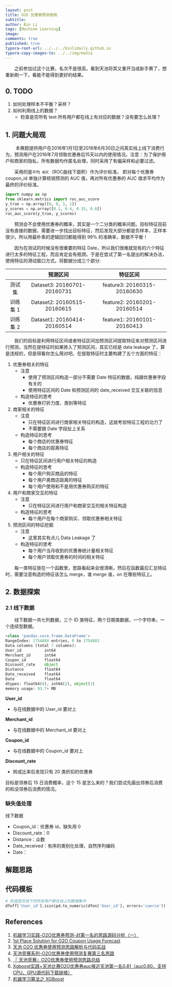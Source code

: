 ```yaml
---
layout: post
title: O2O 优惠券预测使用
subtitle:
author: Bin Li
tags: [Machine Learning]
image: 
comments: true
published: true
typora-root-url: ../../../binlidaily.github.io
typora-copy-images-to: ../../img/media
---
```


　　之前参加过这个比赛，名次不是很高，看到天池将其又重开当成新手赛了，想重新刷一下，看能不能得到更好的结果。

## 0. TODO
1. 如何处理样本不平衡？采样？
2. 如何利用线上的数据？
    * 检查是否所有 test 所有用户都在线上有对应的数据？没有要怎么处理？

## 1. 问题大局观
　　 本赛题提供用户在2016年1月1日至2016年6月30日之间真实线上线下消费行为，预测用户在2016年7月领取优惠券后15天以内的使用情况。注意：为了保护用户和商家的隐私，所有数据均作匿名处理，同时采用了有偏采样和必要过滤。

　　采用的是`平均 AUC`（ROC曲线下面积）作为评价标准。 即对每个优惠券 coupon_id 单独计算核销预测的 AUC 值，再对所有优惠券的 AUC 值求平均作为最终的评价标准。

```python
import numpy as np
from sklearn.metrics import roc_auc_score
y_true = np.array([0, 0, 1, 1])
y_scores = np.array([0.1, 0.4, 0.35, 0.8])
roc_auc_score(y_true, y_scores)
```

　　预测会不会使用优惠券的概率，其实是一个二分类的概率问题。目标特征目前没有直接的数据，需要进一步找出目标特征，然后发现大部分都是负样本，正样本很少。所以用最朴素的逻辑回归都能得到 99% 的准确率，数据不平衡！

　　因为在测试的时候没有很重要的特征 Date，所以我们很难就现有的六个特征进行太多的特征工程，而且肯定会有瓶颈。于是在尝试了第一名提出的解决办法，使用特征的滑动窗口方式。将数据分成三个部分:

|  | 预测区间 | 特征区间 |
| :-: | :-: | :-: |
| 测试集 | Dataset3: 20160701-20160731 | feature3: 20160315-20160630 |
| 训练集 1 | Dataset2: 20160515-20160615 | feature2: 20160201-20160514 |
| 训练集 2 | Dataset1: 20160414-20160514 | feature1: 20160101-20160413 |

　　我们的目标是利用特征区间或者特征区间加预测区间提取特征来对预测区间进行预测，当然在提特征时如果掺入了预测区间，其实已经是 data leakage 了，算是违规的，但是得看你怎么用对吧。在提取特征时主要构建了五个方面的特征：

1. 优惠券相关的特征
    * 注意
        * 使用了预测区间构造一部分不需要 Date 特征的数据，纯跟优惠券字段有关的
        * 使用特征区间的 Date 和预测区间的 date_received 交互关联的信息
    * 构造特征的思考
        * 优惠券打折力度、类别等特征
2. 商家相关的特征
    * 注意
        * 只在特征区间进行商家相关特征的构造，这就考验特征工程的功力了
        * 不需要跟 Date 字段扯上关系
    * 构造特征的思考
        * 每个商店的优惠券特征
        * 每个商店的距离特征
3. 用户相关的特征
    * 只在特征区间进行用户相关特征的构造
    * 构造特征的思考
        * 每个用户购买商品的特征
        * 每个用户离商店距离的特征
        * 每个用户使用和不是用优惠券购买的特征
4. 用户和商家交互的特征
    * 注意
        * 只在特征区间进行用户和商家交互的相关特征构造
    * 构造特征的思考
        * 每个用户在每个商家购买、领取优惠券相关特征
5. 预测区间的特征挖掘
    * 注意
        * 这里其实有点儿 Data Leakage 了
    * 构造特征的思考
        * 每个用户当月收到的优惠券统计量相关特征
        * 每个用户领取优惠券的时间的相关特征

　　每一类特征放在一个函数里，思路看起来会很清晰。然后在函数最后汇总特征时，需要注意构造的特征该怎么 merge，谁 merge 谁，on 在哪些特征上。


## 2. 数据探索
### 2.1 线下数据
　　线下数据一共七列数据，三个 ID 类特征，两个日期类数据，一个字符串，一个连续型数据。

```python
<class 'pandas.core.frame.DataFrame'>
RangeIndex: 1754884 entries, 0 to 1754883
Data columns (total 7 columns):
User_id          int64
Merchant_id      int64
Coupon_id        float64
Discount_rate    object
Distance         float64
Date_received    float64
Date             float64
dtypes: float64(4), int64(2), object(1)
memory usage: 93.7+ MB
```

**User_id**
* 与在线数据中的 User_id 要对上

**Merchant_id**
* 与在线数据中的 Merchant_id 要对上

**Coupon_id**
* 与在线数据中的 Coupon_id 要对上

**Discount_rate**
* 转成比率后发现只有 20 类折扣的优惠券

目标是领券后 15 日消费概率，这个 15 是怎么来的？我们尝试先画出领券后消费的和没领券后消费的情况。

### 缺失值处理
线下数据
* Coupon_id：优惠券 id，缺失用 0
* Discount_rate：0
* Distance：众数 
* Date_received：有序的类别化处理，自然序列编码
* Date：

## 解题思路


## 代码模板
```python
# 检查是否线下的所有用户都在线上的数据集中
dfoff['User_id'].isin(pd.to_numeric(dfon['User_id'], errors='coerce')).all()
```



## References
1. [机器学习实践-O2O优惠券预测-对第一名的思路源码分析（一）](https://jiayi797.github.io/2017/03/08/机器学习实践-O2O优惠券预测-对第一名的思路源码分析（一）/)
2. [1st Place Solution for O2O Coupon Usage Forecast](https://github.com/wepe/O2O-Coupon-Usage-Forecast)
3. [天池 O2O 优惠券使用预测思路解析与代码实战](https://redstonewill.com/1681/)
4. [天池竞赛系列-O2O优惠券使用预测复赛第三名思路](https://blog.csdn.net/bryan__/article/details/53907292)
5. [『 天池竞赛』O2O优惠券使用预测思路总结](https://blog.csdn.net/shine19930820/article/details/53995369)
6. [Xgboost实践+天池比赛O2O优惠券auc接近天池第一名0.81（auc0.80，支持CPU、GPU源代码下载链接）](https://blog.csdn.net/myourdream2/article/details/86618120)
7. [机器学习算法之 XGBoost](https://www.biaodianfu.com/xgboost.html)